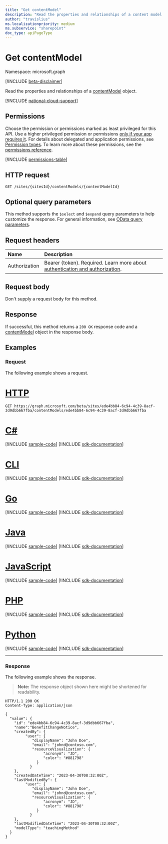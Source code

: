 ```yaml
---
title: "Get contentModel"
description: "Read the properties and relationships of a content model object."
author: "travislius"
ms.localizationpriority: medium
ms.subservice: "sharepoint"
doc_type: apiPageType
---
```


# Get contentModel

Namespace: microsoft.graph

[!INCLUDE [beta-disclaimer](../../includes/beta-disclaimer.md)]

Read the properties and relationships of a [contentModel](../resources/contentmodel.md) object.

[!INCLUDE [national-cloud-support](../../includes/global-only.md)]

## Permissions

Choose the permission or permissions marked as least privileged for this API. Use a higher privileged permission or permissions [only if your app requires it](/graph/permissions-overview#best-practices-for-using-microsoft-graph-permissions). For details about delegated and application permissions, see [Permission types](/graph/permissions-overview#permission-types). To learn more about these permissions, see the [permissions reference](/graph/permissions-reference).

<!-- { "blockType": "permissions", "name": "contentmodel_get" } -->
[!INCLUDE [permissions-table](../includes/permissions/contentmodel-get-permissions.md)]

## HTTP request

<!-- {
  "blockType": "ignored"
}
-->
``` http
GET /sites/{sitesId}/contentModels/{contentModelId}
```

## Optional query parameters

This method supports the `$select` and `$expand` query parameters to help customize the response. For general information, see [OData query parameters](/graph/query-parameters).

## Request headers

|Name|Description|
|:---|:---|
|Authorization|Bearer {token}. Required. Learn more about [authentication and authorization](/graph/auth/auth-concepts).|

## Request body

Don't supply a request body for this method.

## Response

If successful, this method returns a `200 OK` response code and a [contentModel](../resources/contentmodel.md) object in the response body.

## Examples

### Request

The following example shows a request.
# [HTTP](#tab/http)
<!-- {
  "blockType": "request",
  "name": "get_contentmodel"
}
-->
``` http
GET https://graph.microsoft.com/beta/sites/ede4bb84-6c94-4c39-8acf-3d9dbb667fba/contentModels/ede4bb84-6c94-4c39-8acf-3d9dbb667fba
```

# [C#](#tab/csharp)
[!INCLUDE [sample-code](../includes/snippets/csharp/get-contentmodel-csharp-snippets.md)]
[!INCLUDE [sdk-documentation](../includes/snippets/snippets-sdk-documentation-link.md)]

# [CLI](#tab/cli)
[!INCLUDE [sample-code](../includes/snippets/cli/get-contentmodel-cli-snippets.md)]
[!INCLUDE [sdk-documentation](../includes/snippets/snippets-sdk-documentation-link.md)]

# [Go](#tab/go)
[!INCLUDE [sample-code](../includes/snippets/go/get-contentmodel-go-snippets.md)]
[!INCLUDE [sdk-documentation](../includes/snippets/snippets-sdk-documentation-link.md)]

# [Java](#tab/java)
[!INCLUDE [sample-code](../includes/snippets/java/get-contentmodel-java-snippets.md)]
[!INCLUDE [sdk-documentation](../includes/snippets/snippets-sdk-documentation-link.md)]

# [JavaScript](#tab/javascript)
[!INCLUDE [sample-code](../includes/snippets/javascript/get-contentmodel-javascript-snippets.md)]
[!INCLUDE [sdk-documentation](../includes/snippets/snippets-sdk-documentation-link.md)]

# [PHP](#tab/php)
[!INCLUDE [sample-code](../includes/snippets/php/get-contentmodel-php-snippets.md)]
[!INCLUDE [sdk-documentation](../includes/snippets/snippets-sdk-documentation-link.md)]

# [Python](#tab/python)
[!INCLUDE [sample-code](../includes/snippets/python/get-contentmodel-python-snippets.md)]
[!INCLUDE [sdk-documentation](../includes/snippets/snippets-sdk-documentation-link.md)]

---

### Response

The following example shows the response.
>**Note:** The response object shown here might be shortened for readability.
<!-- {
  "blockType": "response",
  "truncated": true,
  "@odata.type": "microsoft.graph.contentModel"
}
-->
``` http
HTTP/1.1 200 OK
Content-Type: application/json

{
  "value": {
    "id": "ede4bb84-6c94-4c39-8acf-3d9dbb667fba",
    "name":"BenefitChangeNotice",
    "createdBy": {
         "user": {
            "displayName": "John Doe",
            "email": "johnd@contoso.com",
            "resourceVisualization": {
                 "acronym": "JD",
                 "color": "#881798"
              }
           }
    },
    "createdDateTime": "2023-04-30T08:32:00Z",
    "lastModifiedBy": {
         "user": {
            "displayName": "John Doe",
            "email": "johnd@contoso.com",
            "resourceVisualization": {
                 "acronym": "JD",
                 "color": "#881798"
              }
           }
    },
    "lastModifiedDateTime": "2023-04-30T08:32:00Z",
    "modelType": "teachingMethod"
  }
}
```

